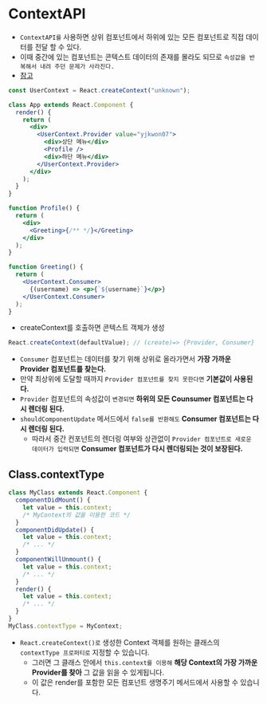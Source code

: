 # ContextAPI

- `ContextAPI를` 사용하면 상위 컴포넌트에서 하위에 있는 모든 컴포넌트로 직접 데이터를 전달 할 수 있다.
- 이때 중간에 있는 컴포넌트는 콘텍스트 데이터의 존재를 몰라도 되므로 `속성값을 반복해서 내려 주던 문제가 사라진다.`
- [참고](https://ko.reactjs.org/docs/context.html#classcontexttype)

```jsx
const UserContext = React.createContext("unknown");

class App extends React.Component {
  render() {
    return (
      <div>
        <UserContext.Provider value="yjkwon07">
          <div>상단 메뉴</div>
          <Profile />
          <div>하단 메뉴</div>
        </UserContext.Provider>
      </div>
    );
  }
}

function Profile() {
  return (
    <div>
      <Greeting>{/** */}</Greeting>
    </div>
  );
}

function Greeting() {
  return (
    <UserContext.Consumer>
      {(username) => <p>{`${username}`}</p>}
    </UserContext.Consumer>
  );
}
```

- createContext를 호출하면 콘텍스트 객체가 생성

```jsx
React.createContext(defaultValue); // (create)=> {Provider, Consumer}
```

- `Consumer` 컴포넌트는 데이터를 찾기 위해 상위로 올라가면서 **가장 가까운 Provider 컴포넌트를 찾는다.**
- 만약 최상위에 도달할 때까지 `Provider 컴포넌트를 찾지 못한다면` **기본값이 사용된다.**
- `Provider` 컴포넌트의 속성값이 `변경되면` **하위의 모든 Counsumer 컴포넌트는 다시 렌더링 된다.**
- `shouldComponentUpdate` 메서드에서 `false를 반환해도` **Consumer 컴포넌트는 다시 렌더링 된다.**
  - 따라서 중간 컨포넌트의 렌더링 여부와 상관없이 `Provider 컴포넌트로 새로운 데이터가 입력되면` **Consumer 컴포넌트가 다시 렌더링되는 것이 보장된다.**

## Class.contextType

```jsx
class MyClass extends React.Component {
  componentDidMount() {
    let value = this.context;
    /* MyContext의 값을 이용한 코드 */
  }
  componentDidUpdate() {
    let value = this.context;
    /* ... */
  }
  componentWillUnmount() {
    let value = this.context;
    /* ... */
  }
  render() {
    let value = this.context;
    /* ... */
  }
}
MyClass.contextType = MyContext;
```

- `React.createContext()로` 생성한 Context 객체를 원하는 클래스의 `contextType 프로퍼티로` 지정할 수 있습니다.
  - 그러면 그 클래스 안에서 `this.context를 이용해` **해당 Context의 가장 가까운 Provider를 찾아** 그 값을 읽을 수 있게됩니다.
  - 이 값은 render를 포함한 모든 컴포넌트 생명주기 메서드에서 사용할 수 있습니다.
